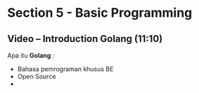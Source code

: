 # Section 5 - Basic Programming
## Video – Introduction Golang (11:10)

Apa itu **Golang** :
- Bahasa pemrograman khusus BE
- Open Source
- 

